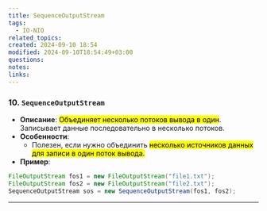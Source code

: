 ```yaml
---
title: SequenceOutputStream
tags:
  - IO-NIO
related_topics: 
created: 2024-09-10 18:54
modified: 2024-09-10T18:54:49+03:00
questions: 
notes: 
links: 
---
```

### 10. **`SequenceOutputStream`**

- **Описание**: <mark class="hltr-yellow">Объединяет несколько потоков вывода в один</mark>. Записывает данные последовательно в несколько потоков.
- **Особенности**:
    - Полезен, если нужно объединить <mark class="hltr-green2">несколько источников данных для записи в один поток вывода.</mark>
- **Пример**:
    
```java
FileOutputStream fos1 = new FileOutputStream("file1.txt");
FileOutputStream fos2 = new FileOutputStream("file2.txt");
SequenceOutputStream sos = new SequenceOutputStream(fos1, fos2);

```


---

